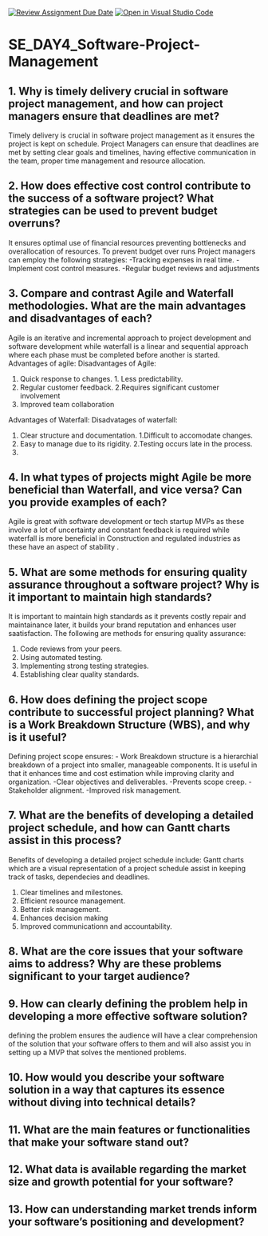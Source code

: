 [![Review Assignment Due Date](https://classroom.github.com/assets/deadline-readme-button-22041afd0340ce965d47ae6ef1cefeee28c7c493a6346c4f15d667ab976d596c.svg)](https://classroom.github.com/a/9pw6JKcu)
[![Open in Visual Studio Code](https://classroom.github.com/assets/open-in-vscode-2e0aaae1b6195c2367325f4f02e2d04e9abb55f0b24a779b69b11b9e10269abc.svg)](https://classroom.github.com/online_ide?assignment_repo_id=18555028&assignment_repo_type=AssignmentRepo)
# SE_DAY4_Software-Project-Management
## 1. Why is timely delivery crucial in software project management, and how can project managers ensure that deadlines are met?
Timely delivery is crucial in software project management as it ensures the project is kept on schedule. Project Managers can ensure that deadlines are met by setting clear goals and timelines, having effective communication in the team, proper time management and resource allocation.

## 2. How does effective cost control contribute to the success of a software project? What strategies can be used to prevent budget overruns?
It ensures optimal use of financial resources preventing bottlenecks and overallocation of resources. To prevent budget over runs Project managers can employ the following strategies:
-Tracking expenses in real time.
-Implement cost control measures.
-Regular budget reviews and adjustments

## 3. Compare and contrast Agile and Waterfall methodologies. What are the main advantages and disadvantages of each?
Agile is an iterative and incremental approach to project development and software development while waterfall is a linear and sequential approach where each phase must be completed before another is started.
Advantages of agile:                    Disadvantages of Agile:
1. Quick response to changes.          1. Less predictability.
2. Regular customer feedback.           2.Requires significant customer involvement
3. Improved team collaboration

Advantages of Waterfall:                      Disadvatages of waterfall:
1. Clear structure and documentation.        1.Difficult to accomodate changes.
2. Easy to manage due to its rigidity.       2.Testing occurs late in the process.
3. 
## 4. In what types of projects might Agile be more beneficial than Waterfall, and vice versa? Can you provide examples of each?
Agile is great with software development or tech startup MVPs as these involve a lot of uncertainty and constant feedback is required while waterfall is more beneficial in Construction and regulated industries as these have an aspect of stability
.
## 5. What are some methods for ensuring quality assurance throughout a software project? Why is it important to maintain high standards?
It is important to maintain high standards as it prevents costly repair and maintainance later, it builds your brand reputation and enhances user saatisfaction. The following are methods for ensuring quality assurance:
1. Code reviews from your peers.
2. Using automated testing.
3. Implementing strong testing strategies.
4. Establishing clear quality standards.

## 6. How does defining the project scope contribute to successful project planning? What is a Work Breakdown Structure (WBS), and why is it useful?
Defining project scope ensures:            - Work Breakdown structure is a hierarchial breakdown of a project into smaller, manageable components. It is useful in that it enhances time and cost estimation while improving clarity and organization.
-Clear objectives and deliverables.
-Prevents scope creep.
-Stakeholder alignment.
-Improved risk management.

## 7. What are the benefits of developing a detailed project schedule, and how can Gantt charts assist in this process?
Benefits of developing a detailed project schedule include:          Gantt charts which are a visual representation of a project schedule assist in keeping track of tasks, dependecies and deadlines.
1. Clear timelines and milestones.
2.  Efficient resource management.
3.  Better risk management.
4.  Enhances decision making
5.  Improved communicationn and accountability.
   
## 8. What are the core issues that your software aims to address? Why are these problems significant to your target audience?

## 9. How can clearly defining the problem help in developing a more effective software solution?
defining the problem ensures the audience will have a clear comprehension of the solution that your software offers to them and will also assist you in setting up a MVP that solves the mentioned problems.

## 10. How would you describe your software solution in a way that captures its essence without diving into technical details?

## 11. What are the main features or functionalities that make your software stand out?

## 12. What data is available regarding the market size and growth potential for your software?
## 13. How can understanding market trends inform your software’s positioning and development?
